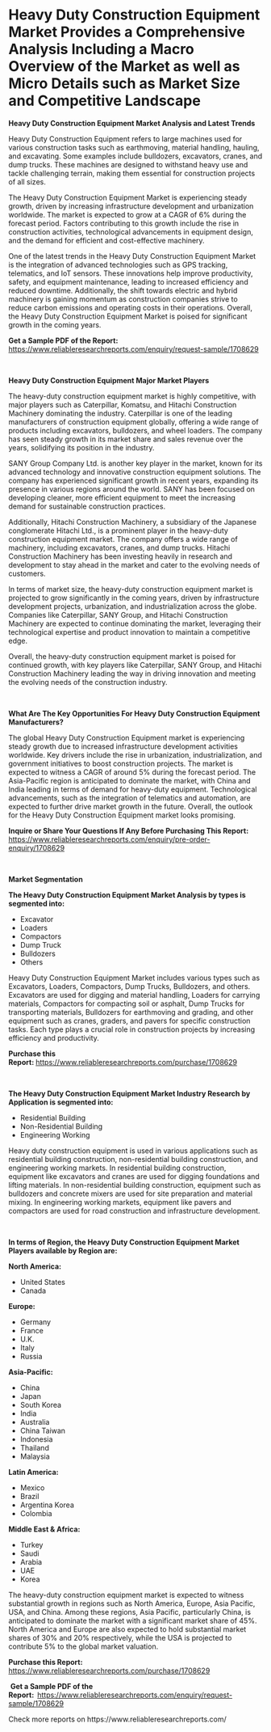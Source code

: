 <p><h1>Heavy Duty Construction Equipment Market Provides a Comprehensive Analysis Including a Macro Overview of the Market as well as Micro Details such as Market Size and Competitive Landscape</h1></p><p><strong>Heavy Duty Construction Equipment Market Analysis and Latest Trends</strong></p>
<p><p>Heavy Duty Construction Equipment refers to large machines used for various construction tasks such as earthmoving, material handling, hauling, and excavating. Some examples include bulldozers, excavators, cranes, and dump trucks. These machines are designed to withstand heavy use and tackle challenging terrain, making them essential for construction projects of all sizes.</p><p>The Heavy Duty Construction Equipment Market is experiencing steady growth, driven by increasing infrastructure development and urbanization worldwide. The market is expected to grow at a CAGR of 6% during the forecast period. Factors contributing to this growth include the rise in construction activities, technological advancements in equipment design, and the demand for efficient and cost-effective machinery.</p><p>One of the latest trends in the Heavy Duty Construction Equipment Market is the integration of advanced technologies such as GPS tracking, telematics, and IoT sensors. These innovations help improve productivity, safety, and equipment maintenance, leading to increased efficiency and reduced downtime. Additionally, the shift towards electric and hybrid machinery is gaining momentum as construction companies strive to reduce carbon emissions and operating costs in their operations. Overall, the Heavy Duty Construction Equipment Market is poised for significant growth in the coming years.</p></p>
<p><strong>Get a Sample PDF of the Report:&nbsp;</strong> <a href="https://www.reliableresearchreports.com/enquiry/request-sample/1708629">https://www.reliableresearchreports.com/enquiry/request-sample/1708629</a></p>
<p>&nbsp;</p>
<p><strong>Heavy Duty Construction Equipment Major Market Players</strong></p>
<p><p>The heavy-duty construction equipment market is highly competitive, with major players such as Caterpillar, Komatsu, and Hitachi Construction Machinery dominating the industry. Caterpillar is one of the leading manufacturers of construction equipment globally, offering a wide range of products including excavators, bulldozers, and wheel loaders. The company has seen steady growth in its market share and sales revenue over the years, solidifying its position in the industry.</p><p>SANY Group Company Ltd. is another key player in the market, known for its advanced technology and innovative construction equipment solutions. The company has experienced significant growth in recent years, expanding its presence in various regions around the world. SANY has been focused on developing cleaner, more efficient equipment to meet the increasing demand for sustainable construction practices.</p><p>Additionally, Hitachi Construction Machinery, a subsidiary of the Japanese conglomerate Hitachi Ltd., is a prominent player in the heavy-duty construction equipment market. The company offers a wide range of machinery, including excavators, cranes, and dump trucks. Hitachi Construction Machinery has been investing heavily in research and development to stay ahead in the market and cater to the evolving needs of customers.</p><p>In terms of market size, the heavy-duty construction equipment market is projected to grow significantly in the coming years, driven by infrastructure development projects, urbanization, and industrialization across the globe. Companies like Caterpillar, SANY Group, and Hitachi Construction Machinery are expected to continue dominating the market, leveraging their technological expertise and product innovation to maintain a competitive edge.</p><p>Overall, the heavy-duty construction equipment market is poised for continued growth, with key players like Caterpillar, SANY Group, and Hitachi Construction Machinery leading the way in driving innovation and meeting the evolving needs of the construction industry.</p></p>
<p>&nbsp;</p>
<p><strong>What Are The Key Opportunities For Heavy Duty Construction Equipment Manufacturers?</strong></p>
<p><p>The global Heavy Duty Construction Equipment market is experiencing steady growth due to increased infrastructure development activities worldwide. Key drivers include the rise in urbanization, industrialization, and government initiatives to boost construction projects. The market is expected to witness a CAGR of around 5% during the forecast period. The Asia-Pacific region is anticipated to dominate the market, with China and India leading in terms of demand for heavy-duty equipment. Technological advancements, such as the integration of telematics and automation, are expected to further drive market growth in the future. Overall, the outlook for the Heavy Duty Construction Equipment market looks promising.</p></p>
<p><strong>Inquire or Share Your Questions If Any Before Purchasing This Report:</strong> <a href="https://www.reliableresearchreports.com/enquiry/pre-order-enquiry/1708629">https://www.reliableresearchreports.com/enquiry/pre-order-enquiry/1708629</a></p>
<p>&nbsp;</p>
<p><strong>Market Segmentation</strong></p>
<p><strong>The Heavy Duty Construction Equipment Market Analysis by types is segmented into:</strong></p>
<p><ul><li>Excavator</li><li>Loaders</li><li>Compactors</li><li>Dump Truck</li><li>Bulldozers</li><li>Others</li></ul></p>
<p><p>Heavy Duty Construction Equipment Market includes various types such as Excavators, Loaders, Compactors, Dump Trucks, Bulldozers, and others. Excavators are used for digging and material handling, Loaders for carrying materials, Compactors for compacting soil or asphalt, Dump Trucks for transporting materials, Bulldozers for earthmoving and grading, and other equipment such as cranes, graders, and pavers for specific construction tasks. Each type plays a crucial role in construction projects by increasing efficiency and productivity.</p></p>
<p><strong>Purchase this Report:&nbsp;</strong><a href="https://www.reliableresearchreports.com/purchase/1708629">https://www.reliableresearchreports.com/purchase/1708629</a></p>
<p>&nbsp;</p>
<p><strong>The Heavy Duty Construction Equipment Market Industry Research by Application is segmented into:</strong></p>
<p><ul><li>Residential Building</li><li>Non-Residential Building</li><li>Engineering Working</li></ul></p>
<p><p>Heavy duty construction equipment is used in various applications such as residential building construction, non-residential building construction, and engineering working markets. In residential building construction, equipment like excavators and cranes are used for digging foundations and lifting materials. In non-residential building construction, equipment such as bulldozers and concrete mixers are used for site preparation and material mixing. In engineering working markets, equipment like pavers and compactors are used for road construction and infrastructure development.</p></p>
<p>&nbsp;</p>
<p><strong>In terms of Region, the Heavy Duty Construction Equipment Market Players available by Region are:</strong></p>
<p>
    <p> <strong> North America: </strong>
        <ul>
            <li>United States</li>
            <li>Canada</li>
        </ul>
        </p> 
    <p> <strong> Europe: </strong>
        <ul>
            <li>Germany</li>
            <li>France</li>
            <li>U.K.</li>
            <li>Italy</li>
            <li>Russia</li>
        </ul>
        </p> 
    <p> <strong> Asia-Pacific: </strong>
        <ul>
            <li>China</li>
            <li>Japan</li>
            <li>South Korea</li>
            <li>India</li>
            <li>Australia</li>
            <li>China Taiwan</li>
            <li>Indonesia</li>
            <li>Thailand</li>
            <li>Malaysia</li>
        </ul>
        </p> 
    <p> <strong> Latin America: </strong>
        <ul>
            <li>Mexico</li>
            <li>Brazil</li>
            <li>Argentina Korea</li>
            <li>Colombia</li>
        </ul>
        </p> 
    <p> <strong> Middle East & Africa: </strong>
        <ul>
            <li>Turkey</li>
            <li>Saudi</li>
            <li>Arabia</li>
            <li>UAE</li>
            <li>Korea</li>
        </ul>
    </p>
    </p>
<p><p>The heavy-duty construction equipment market is expected to witness substantial growth in regions such as North America, Europe, Asia Pacific, USA, and China. Among these regions, Asia Pacific, particularly China, is anticipated to dominate the market with a significant market share of 45%. North America and Europe are also expected to hold substantial market shares of 30% and 20% respectively, while the USA is projected to contribute 5% to the global market valuation.</p></p>
<p><strong>Purchase this Report: </strong><a href="https://www.reliableresearchreports.com/purchase/1708629">https://www.reliableresearchreports.com/purchase/1708629</a></p>
<p>&nbsp;<strong>Get a Sample PDF of the Report:&nbsp;&nbsp;</strong><a href="https://www.reliableresearchreports.com/enquiry/request-sample/1708629">https://www.reliableresearchreports.com/enquiry/request-sample/1708629</a></p>
<p><strong></strong></p>
<p>Check more reports on https://www.reliableresearchreports.com/</p>